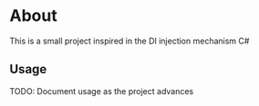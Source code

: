 # About
This is a small project inspired in the DI injection mechanism C#

## Usage

TODO: Document usage as the project advances
